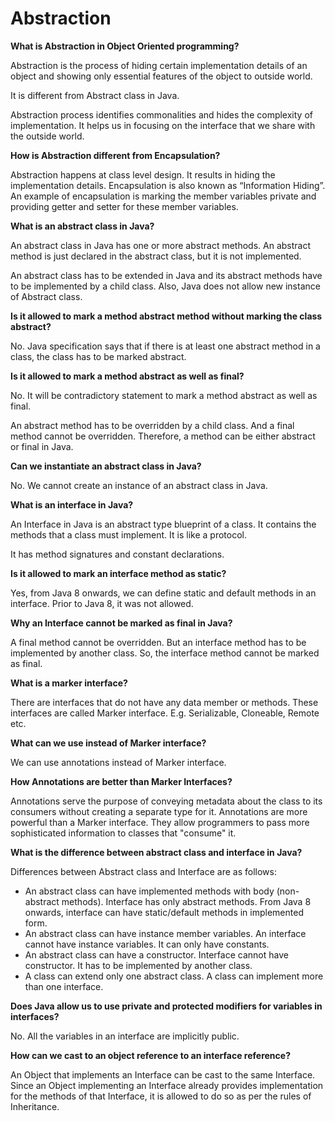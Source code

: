 # Abstraction



**What is Abstraction in Object Oriented programming?**

Abstraction is the process of hiding certain implementation details of an object and showing only essential features of the object to outside world.

It is different from Abstract class in Java.

Abstraction process identifies commonalities and hides the complexity of implementation. It helps us in focusing on the interface that we share with the outside world.



**How is Abstraction different from Encapsulation?**

Abstraction happens at class level design. It results in hiding the implementation details. Encapsulation is also known as “Information Hiding”. An example of encapsulation is marking the member variables private and providing getter and setter for these member variables.



**What is an abstract class in Java?**

An abstract class in Java has one or more abstract methods. An abstract method is just declared in the abstract class, but it is not implemented.

An abstract class has to be extended in Java and its abstract methods have to be implemented by a child class. Also, Java does not allow new instance of Abstract class.



**Is it allowed to mark a method abstract method without marking the class abstract?**

No. Java specification says that if there is at least one abstract method in a class, the class has to be marked abstract.



**Is it allowed to mark a method abstract as well as final?**

No. It will be contradictory statement to mark a method abstract as well as final.

An abstract method has to be overridden by a child class. And a final method cannot be overridden. Therefore, a method can be either abstract or final in Java.



**Can we instantiate an abstract class in Java?**

No. We cannot create an instance of an abstract class in Java.

**What is an interface in Java?**

An Interface in Java is an abstract type blueprint of a class. It contains the methods that a class must implement. It is like a protocol.

It has method signatures and constant declarations.



**Is it allowed to mark an interface method as static?**

Yes, from Java 8 onwards, we can define static and default methods in an interface. Prior to Java 8, it was not allowed.



**Why an Interface cannot be marked as final in Java?**

A final method cannot be overridden. But an interface method has to be implemented by another class. So, the interface method cannot be marked as final.



**What is a marker interface?**

There are interfaces that do not have any data member or methods. These interfaces are called Marker interface. E.g. Serializable, Cloneable, Remote etc.



**What can we use instead of Marker interface?**

We can use annotations instead of Marker interface.



**How Annotations are better than Marker Interfaces?**

Annotations serve the purpose of conveying metadata about the class to its consumers without creating a separate type for it. Annotations are more powerful than a Marker interface. They allow programmers to pass more sophisticated information to classes that "consume" it.

**What is the difference between abstract class and interface in Java?**

Differences between Abstract class and Interface are as follows:

- An abstract class can have implemented methods with body (non-abstract methods). Interface has only abstract methods. From Java 8 onwards, interface can have static/default methods in implemented form.
- An abstract class can have instance member variables. An interface cannot have instance variables. It can only have constants.
- An abstract class can have a constructor. Interface cannot have constructor. It has to be implemented by another class.
- A class can extend only one abstract class. A class can implement more than one interface.



**Does Java allow us to use private and protected modifiers for variables in interfaces?**

No. All the variables in an interface are implicitly public.

**How can we cast to an object reference to an interface reference?**

An Object that implements an Interface can be cast to the same Interface. Since an Object implementing an Interface already provides implementation for the methods of that Interface, it is allowed to do so as per the rules of Inheritance.


